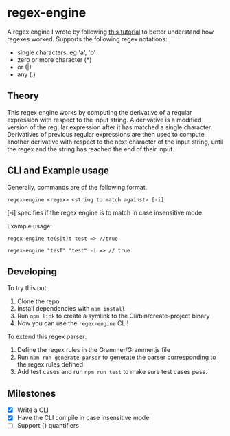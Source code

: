 # regex-engine

A regex engine I wrote by following [this tutorial](http://dpk.io/dregs/toydregs) to better understand how regexes worked.
Supports the following regex notations:
- single characters, eg 'a', 'b'
- zero or more character (*)
- or (|)
- any (.)

## Theory

This regex engine works by computing the derivative of a regular expression with respect to the input string. A derivative is a modified version of the regular expression after it has matched a single character. Derivatives of previous regular expressions are then used to compute another derivative with respect to the next character of the input string, until the regex and the string has reached the end of their input.

## CLI and Example usage

Generally, commands are of the following format.
```
regex-engine <regex> <string to match against> [-i]
```
[-i] specifies if the regex engine is to match in case insensitive mode.

Example usage: 
```
regex-engine te(s|t)t test => //true
```

```
regex-engine "tesT" "test" -i => // true
```

## Developing

To try this out:
1. Clone the repo
2. Install dependencies with `npm install`
3. Run `npm link` to create a symlink to the Cli/bin/create-project binary
4. Now you can use the `regex-engine` CLI!

To extend this regex parser:
1. Define the regex rules in the Grammer/Grammer.js file
2. Run `npm run generate-parser` to generate the parser corresponding to the regex rules defined
3. Add test cases and run `npm run test` to make sure test cases pass.

## Milestones

- [x] Write a CLI
- [x] Have the CLI compile in case insensitive mode
- [ ] Support {} quantifiers
